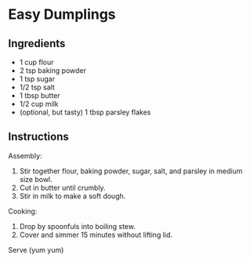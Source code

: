 # Easy Dumplings
## Ingredients
* 1 cup flour
* 2 tsp baking powder
* 1 tsp sugar
* 1/2 tsp salt
* 1 tbsp butter
* 1/2 cup milk
* (optional, but tasty) 1 tbsp parsley flakes

## Instructions
Assembly:
1. Stir together flour, baking powder, sugar, salt, and parsley in medium size bowl. 
2. Cut in butter until crumbly. 
3. Stir in milk to make a soft dough.

Cooking:
1. Drop by spoonfuls into boiling stew. 
2. Cover and simmer 15 minutes without lifting lid. 

Serve (yum yum)
